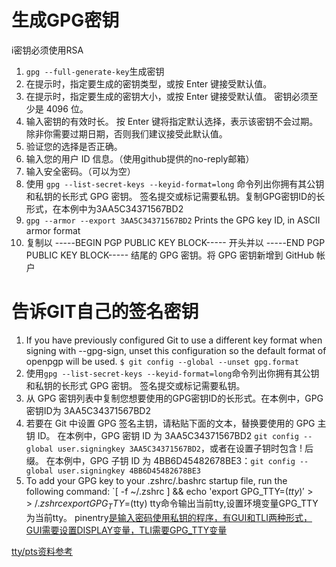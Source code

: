 # 生成GPG密钥
i密钥必须使用RSA
1. `gpg --full-generate-key`生成密钥
2. 在提示时，指定要生成的密钥类型，或按 Enter 键接受默认值。
3. 在提示时，指定要生成的密钥大小，或按 Enter 键接受默认值。 密钥必须至少是 4096 位。
4. 输入密钥的有效时长。 按 Enter 键将指定默认选择，表示该密钥不会过期。 除非你需要过期日期，否则我们建议接受此默认值。
5. 验证您的选择是否正确。
6. 输入您的用户 ID 信息。（使用github提供的no-reply邮箱）
7. 输入安全密码。（可以为空）
8. 使用 `gpg --list-secret-keys --keyid-format=long` 命令列出你拥有其公钥和私钥的长形式 GPG 密钥。 签名提交或标记需要私钥。复制GPG密钥ID的长形式，在本例中为3AA5C34371567BD2
9. `gpg --armor --export 3AA5C34371567BD2` Prints the GPG key ID, in ASCII armor format
10. 复制以 -----BEGIN PGP PUBLIC KEY BLOCK----- 开头并以 -----END PGP PUBLIC KEY BLOCK----- 结尾的 GPG 密钥。将 GPG 密钥新增到 GitHub 帐户

# 告诉GIT自己的签名密钥
1. If you have previously configured Git to use a different key format when signing with --gpg-sign, unset this configuration so the default format of openpgp will be used.
`$ git config --global --unset gpg.format`
2. 使用`gpg --list-secret-keys --keyid-format=long`命令列出你拥有其公钥和私钥的长形式 GPG 密钥。 签名提交或标记需要私钥。
3. 从 GPG 密钥列表中复制您想要使用的GPG密钥ID的长形式。在本例中，GPG密钥ID为 3AA5C34371567BD2
4. 若要在 Git 中设置 GPG 签名主钥，请粘贴下面的文本，替换要使用的 GPG 主钥 ID。 在本例中，GPG 密钥 ID 为 3AA5C34371567BD2  `git config --global user.signingkey 3AA5C34371567BD2`，或者在设置子钥时包含 ! 后缀。 在本例中，GPG 子钥 ID 为 4BB6D45482678BE3：`git config --global user.signingkey 4BB6D45482678BE3`
5. To add your GPG key to your .zshrc/.bashrc startup file, run the following command:
`[ -f ~/.zshrc ] && echo 'export GPG_TTY=$(tty)' >> ~/.zshrc
export GPG_TTY=$(tty) tty命令输出当前tty,设置环境变量GPG_TTY为当前tty。
pinentry[是输入密码使用私钥的程序，有GUI和TLI两种形式，GUI需要设置DISPLAY变量，TLI需要GPG_TTY变量](https://qastack.cn/superuser/520980/how-to-force-gpg-to-use-console-mode-pinentry-to-prompt-for-passwords)

[tty/pts资料参考](http://news.558idc.com/282685.html)


